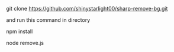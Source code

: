 git clone https://github.com/shinystarlight00/sharp-remove-bg.git

and run this command in directory

npm install

node remove.js
